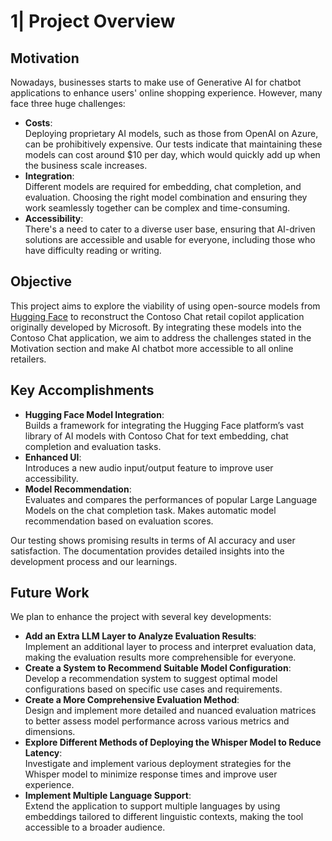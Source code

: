 # 1| Project Overview

## Motivation

Nowadays, businesses starts to make use of Generative AI for chatbot applications to enhance users' online shopping experience. However, many face three huge challenges:

- **Costs**:  
Deploying proprietary AI models, such as those from OpenAI on Azure, can be prohibitively expensive. Our tests indicate that maintaining these models can cost around $10 per day, which would quickly add up when the business scale increases. 
- **Integration**:  
Different models are required for embedding, chat completion, and evaluation. Choosing the right model combination and ensuring they work seamlessly together can be complex and time-consuming.
- **Accessibility**:  
There's a need to cater to a diverse user base, ensuring that AI-driven solutions are accessible and usable for everyone, including those who have difficulty reading or writing.

## Objective

This project aims to explore the viability of using open-source models from [Hugging Face](https://huggingface.co) to reconstruct the Contoso Chat retail copilot application originally developed by Microsoft. By integrating these models into the Contoso Chat application, we aim to address the challenges stated in the Motivation section and make AI chatbot more accessible to all online retailers. 

## Key Accomplishments

- **Hugging Face Model Integration**:  
Builds a framework for integrating the Hugging Face platform’s vast library of AI models with Contoso Chat for text embedding, chat completion and evaluation tasks.
- **Enhanced UI**:  
Introduces a new audio input/output feature to improve user accessibility.
- **Model Recommendation**:  
Evaluates and compares the performances of popular Large Language Models on the chat completion task. Makes automatic model recommendation based on evaluation scores.

Our testing shows promising results in terms of AI accuracy and user satisfaction. The documentation provides detailed insights into the development process and our learnings.

## Future Work

We plan to enhance the project with several key developments:

- **Add an Extra LLM Layer to Analyze Evaluation Results**:  
Implement an additional layer to process and interpret evaluation data, making the evaluation results more comprehensible for everyone.
- **Create a System to Recommend Suitable Model Configuration**:  
Develop a recommendation system to suggest optimal model configurations based on specific use cases and requirements.
- **Create a More Comprehensive Evaluation Method**:  
Design and implement more detailed and nuanced evaluation matrices to better assess model performance across various metrics and dimensions.
- **Explore Different Methods of Deploying the Whisper Model to Reduce Latency**:  
Investigate and implement various deployment strategies for the Whisper model to minimize response times and improve user experience.
- **Implement Multiple Language Support**:  
Extend the application to support multiple languages by using embeddings tailored to different linguistic contexts, making the tool accessible to a broader audience.

